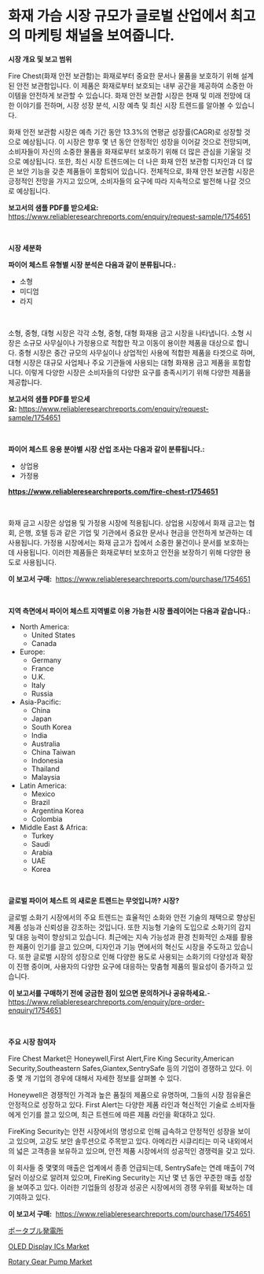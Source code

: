 <p><h1>화재 가슴 시장 규모가 글로벌 산업에서 최고의 마케팅 채널을 보여줍니다.</h1></p><p><strong>시장 개요 및 보고 범위</strong></p>
<p><p>Fire Chest(화재 안전 보관함)는 화재로부터 중요한 문서나 물품을 보호하기 위해 설계된 안전 보관함입니다. 이 제품은 화재로부터 보호되는 내부 공간을 제공하여 소중한 아이템을 안전하게 보관할 수 있습니다. 화재 안전 보관함 시장은 현재 및 미래 전망에 대한 이야기를 전하며, 시장 성장 분석, 시장 예측 및 최신 시장 트렌드를 알아볼 수 있습니다. </p><p>화재 안전 보관함 시장은 예측 기간 동안 13.3%의 연평균 성장률(CAGR)로 성장할 것으로 예상됩니다. 이 시장은 향후 몇 년 동안 안정적인 성장을 이어갈 것으로 전망되며, 소비자들이 자신의 소중한 물품을 화재로부터 보호하기 위해 더 많은 관심을 기울일 것으로 예상됩니다. 또한, 최신 시장 트렌드에는 더 나은 화재 안전 보관함 디자인과 더 많은 보안 기능을 갖춘 제품들이 포함되어 있습니다. 전체적으로, 화재 안전 보관함 시장은 긍정적인 전망을 가지고 있으며, 소비자들의 요구에 따라 지속적으로 발전해 나갈 것으로 예상됩니다.</p></p>
<p><strong>보고서의 샘플 PDF를 받으세요:</strong> <a href="https://www.reliableresearchreports.com/enquiry/request-sample/1754651">https://www.reliableresearchreports.com/enquiry/request-sample/1754651</a></p>
<p>&nbsp;</p>
<p><strong>시장 세분화</strong></p>
<p><strong>파이어 체스트 유형별 시장 분석은 다음과 같이 분류됩니다.:</strong></p>
<p><ul><li>소형</li><li>미디엄</li><li>라지</li></ul></p>
<p>&nbsp;</p>
<p><p>소형, 중형, 대형 시장은 각각 소형, 중형, 대형 화재용 금고 시장을 나타냅니다. 소형 시장은 소규모 사무실이나 가정용으로 적합한 작고 이동이 용이한 제품을 대상으로 합니다. 중형 시장은 중간 규모의 사무실이나 상업적인 사용에 적합한 제품을 타겟으로 하며, 대형 시장은 대규모 사업체나 주요 기관들에 사용되는 대형 화재용 금고 제품을 포함합니다. 이렇게 다양한 시장은 소비자들의 다양한 요구를 충족시키기 위해 다양한 제품을 제공합니다.</p></p>
<p><strong>보고서의 샘플 PDF를 받으세요:</strong>&nbsp;<a href="https://www.reliableresearchreports.com/enquiry/request-sample/1754651">https://www.reliableresearchreports.com/enquiry/request-sample/1754651</a></p>
<p>&nbsp;</p>
<p><strong> 파이어 체스트 응용 분야별 시장 산업 조사는 다음과 같이 분류됩니다.:</strong></p>
<p><ul><li>상업용</li><li>가정용</li></ul></p>
<p><strong><a href="https://www.reliableresearchreports.com/fire-chest-r1754651">https://www.reliableresearchreports.com/fire-chest-r1754651</a></strong></p>
<p>&nbsp;</p>
<p><p>화재 금고 시장은 상업용 및 가정용 시장에 적용됩니다. 상업용 시장에서 화재 금고는 협회, 은행, 호텔 등과 같은 기업 및 기관에서 중요한 문서나 현금을 안전하게 보관하는 데 사용됩니다. 가정용 시장에서는 화재 금고가 집에서 소중한 물건이나 문서를 보호하는 데 사용됩니다. 이러한 제품들은 화재로부터 보호하고 안전을 보장하기 위해 다양한 용도로 사용됩니다.</p></p>
<p><strong>이 보고서 구매:</strong>&nbsp; <a href="https://www.reliableresearchreports.com/purchase/1754651">https://www.reliableresearchreports.com/purchase/1754651</a></p>
<p>&nbsp;</p>
<p><strong>지역 측면에서 파이어 체스트 지역별로 이용 가능한 시장 플레이어는 다음과 같습니다.:</strong></p>
<p><ul>
    <li>
        North America:
        <ul>
            <li>United States</li>
            <li>Canada</li>
        </ul>
    </li>
    <li>
        Europe:
        <ul>
            <li>Germany</li>
            <li>France</li>
            <li>U.K.</li>
            <li>Italy</li>
            <li>Russia</li>
        </ul>
    </li>
    <li>
        Asia-Pacific:
        <ul>
            <li>China</li>
            <li>Japan</li>
            <li>South Korea</li>
            <li>India</li>
            <li>Australia</li>
            <li>China Taiwan</li>
            <li>Indonesia</li>
            <li>Thailand</li>
            <li>Malaysia</li>
        </ul>
    </li>
    <li>
        Latin America:
        <ul>
            <li>Mexico</li>
            <li>Brazil</li>
            <li>Argentina Korea</li>
            <li>Colombia</li>
        </ul>
    </li>
    <li>
        Middle East & Africa:
        <ul>
            <li>Turkey</li>
            <li>Saudi</li>
            <li>Arabia</li>
            <li>UAE</li>
            <li>Korea</li>
        </ul>
    </li>
    </ul></p>
<p>&nbsp;</p>
<p><strong>글로벌 파이어 체스트 의 새로운 트렌드는 무엇입니까? 시장?</strong></p>
<p><p>글로벌 소화기 시장에서의 주요 트렌드는 효율적인 소화와 안전 기술의 채택으로 향상된 제품 성능과 신뢰성을 강조하는 것입니다. 또한 지능형 기술의 도입으로 소화기의 감지 및 대응 능력이 향상되고 있습니다. 최근에는 지속 가능성과 환경 친화적인 소재를 활용한 제품이 인기를 끌고 있으며, 디자인과 기능 면에서의 혁신도 시장을 주도하고 있습니다. 또한 글로벌 시장의 성장으로 인해 다양한 용도로 사용되는 소화기의 다양성과 확장이 진행 중이며, 사용자의 다양한 요구에 대응하는 맞춤형 제품의 필요성이 증가하고 있습니다.</p></p>
<p><strong>이 보고서를 구매하기 전에 궁금한 점이 있으면 문의하거나 공유하세요.</strong>- <a href="https://www.reliableresearchreports.com/enquiry/pre-order-enquiry/1754651">https://www.reliableresearchreports.com/enquiry/pre-order-enquiry/1754651</a></p>
<p>&nbsp;</p>
<p><strong>주요 시장 참여자</strong></p>
<p><p>Fire Chest Market은 Honeywell,First Alert,Fire King Security,American Security,Southeastern Safes,Giantex,SentrySafe 등의 기업이 경쟁하고 있다. 이 중 몇 개 기업의 경우에 대해서 자세한 정보를 살펴볼 수 있다. </p><p>Honeywell은 경쟁적인 가격과 높은 품질의 제품으로 유명하며, 그들의 시장 점유율은 안정적으로 성장하고 있다. First Alert는 다양한 제품 라인과 혁신적인 기술로 소비자들에게 인기를 끌고 있으며, 최근 트렌드에 따른 제품 라인을 확대하고 있다. </p><p>FireKing Security는 안전 시장에서의 명성으로 인해 급속하고 안정적인 성장을 보이고 있으며, 고강도 보안 솔루션으로 주목받고 있다. 아메리칸 시큐리티는 미국 내외에서의 넓은 고객층을 보유하고 있으며, 안전 제품 시장에서의 성공적인 경쟁력을 갖고 있다. </p><p>이 회사들 중 몇몇의 매출은 업계에서 종종 언급되는데, SentrySafe는 연례 매출이 7억 달러 이상으로 알려져 있으며, FireKing Security는 지난 몇 년 동안 꾸준한 매출 성장을 보여주고 있다. 이러한 기업들의 성장과 성공은 시장에서의 경쟁 우위를 확보하는 데 기여하고 있다.</p></p>
<p><strong>이 보고서 구매:</strong>&nbsp;&nbsp;<a href="https://www.reliableresearchreports.com/purchase/1754651">https://www.reliableresearchreports.com/purchase/1754651</a></p>
<p><p><a href="https://github.com/one-cool-chick/Market-Research-Report-List-1/blob/main/163422227982.md">ポータブル発電所</a></p><p><a href="https://glittery-fuchsia-86a.notion.site/OLED-Display-ICs-Market-Size-and-Market-Trends-Complete-Industry-Overview-2024-to-2031-c9ea354d589c4468bc7d5a926b09bc0e">OLED Display ICs Market</a></p><p><a href="https://github.com/dimitrishawkinswaynenp91rgz/Market-Research-Report-List-2/blob/main/rotary-gear-pump-market.md">Rotary Gear Pump Market</a></p></p>